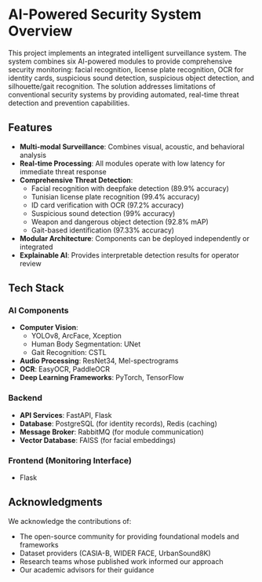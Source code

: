 # AI-Powered Security System Overview

This project implements an integrated intelligent surveillance system. The system combines six AI-powered modules to provide comprehensive security monitoring: facial recognition, license plate recognition, OCR for identity cards, suspicious sound detection, suspicious object detection, and silhouette/gait recognition. The solution addresses limitations of conventional security systems by providing automated, real-time threat detection and prevention capabilities.

## Features

- **Multi-modal Surveillance**: Combines visual, acoustic, and behavioral analysis
- **Real-time Processing**: All modules operate with low latency for immediate threat response
- **Comprehensive Threat Detection**:
  - Facial recognition with deepfake detection (89.9% accuracy)
  - Tunisian license plate recognition (99.4% accuracy)
  - ID card verification with OCR (97.2% accuracy)
  - Suspicious sound detection (99% accuracy)
  - Weapon and dangerous object detection (92.8% mAP)
  - Gait-based identification (97.33% accuracy)
- **Modular Architecture**: Components can be deployed independently or integrated
- **Explainable AI**: Provides interpretable detection results for operator review

## Tech Stack

### AI Components
- **Computer Vision**: 
  - YOLOv8, ArcFace, Xception
  - Human Body Segmentation: UNet
  - Gait Recognition: CSTL
- **Audio Processing**: ResNet34, Mel-spectrograms
- **OCR**: EasyOCR, PaddleOCR
- **Deep Learning Frameworks**: PyTorch, TensorFlow

### Backend
- **API Services**: FastAPI, Flask
- **Database**: PostgreSQL (for identity records), Redis (caching)
- **Message Broker**: RabbitMQ (for module communication)
- **Vector Database**: FAISS (for facial embeddings)

### Frontend (Monitoring Interface)
- Flask

## Acknowledgments

We acknowledge the contributions of:
- The open-source community for providing foundational models and frameworks
- Dataset providers (CASIA-B, WIDER FACE, UrbanSound8K)
- Research teams whose published work informed our approach
- Our academic advisors for their guidance
